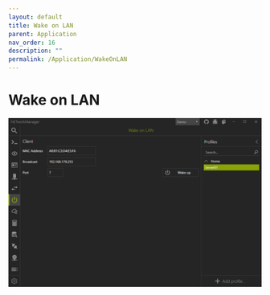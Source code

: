 ```yaml
---
layout: default
title: Wake on LAN
parent: Application
nav_order: 16
description: ""
permalink: /Application/WakeOnLAN
---
```


# Wake on LAN

![WakeOnLAN](WakeOnLAN.png)